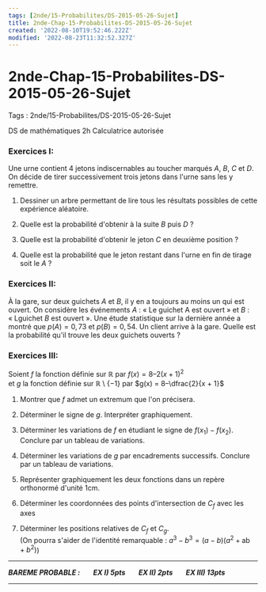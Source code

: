 ```yaml
---
tags: [2nde/15-Probabilites/DS-2015-05-26-Sujet]
title: 2nde-Chap-15-Probabilites-DS-2015-05-26-Sujet
created: '2022-08-10T19:52:46.222Z'
modified: '2022-08-23T11:32:52.327Z'
---
```


# 2nde-Chap-15-Probabilites-DS-2015-05-26-Sujet


Tags : 2nde/15-Probabilites/DS-2015-05-26-Sujet



DS de mathématiques 
2h 
Calculatrice autorisée 

### Exercices I:


 Une urne contient $4$ jetons indiscernables au toucher marqués $A$, $B$, $C$ et $D$. 
 On décide de tirer successivement trois jetons dans l'urne sans les y remettre.

1) Dessiner un arbre permettant de lire tous les résultats possibles de cette expérience aléatoire.

2) Quelle est la probabilité d'obtenir à la suite $B$ puis $D$ ?

3) Quelle est la probabilité d'obtenir le jeton $C$ en deuxième position ?

4) Quelle est la probabilité que le jeton restant dans l'urne en fin de tirage soit le $A$ ?


### Exercices II:

À la gare, sur deux guichets $A$ et $B$, il y en a toujours au moins un qui est ouvert.
On considère les événements $A$ : « Le guichet A est ouvert » et $B$ : « Lguichet $B$ est ouvert ».
Une étude statistique sur la dernière année a montré que $p(A) = 0,73$ et $p(B) = 0,54$.
Un client arrive à la gare. 
Quelle est la probabilité qu'il trouve les deux guichets ouverts ?


### Exercices III:

Soient $f$ la fonction définie sur ℝ par $f(x) = 8–2{(x + 1)}^{2}$\
et $g$ la fonction définie sur $ℝ$ \\ $\{-1\}$ par $g(x) = 8–\dfrac{2}{x + 1}$

1) Montrer que $f$ admet un extremum que l'on précisera.

2) Déterminer le signe de $g$. Interpréter graphiquement.

3) Déterminer les variations de $f$ en étudiant le signe de $f(x_{1}) - f(x_{2})$. Conclure par un tableau de variations.

4) Déterminer les variations de $g$ par encadrements successifs. 
Conclure par un tableau de variations.

5) Représenter graphiquement les deux fonctions dans un repère orthonormé d'unité 1cm.

6) Déterminer les coordonnées des points d'intersection de $C_f$ avec les axes

7) Déterminer les positions relatives de $C_f$ et $C_g$.\
(On pourra s'aider de l'identité remarquable : $a^{3} - b^{3} = (a - b)(a^{2} + \text{ab} + b^{2})$)

---

***BAREME PROBABLE : $~~~~~~$ EX I) 5pts $~~~~~~$ EX II) 2pts $~~~~~~$ EX III) 13pts***

---

